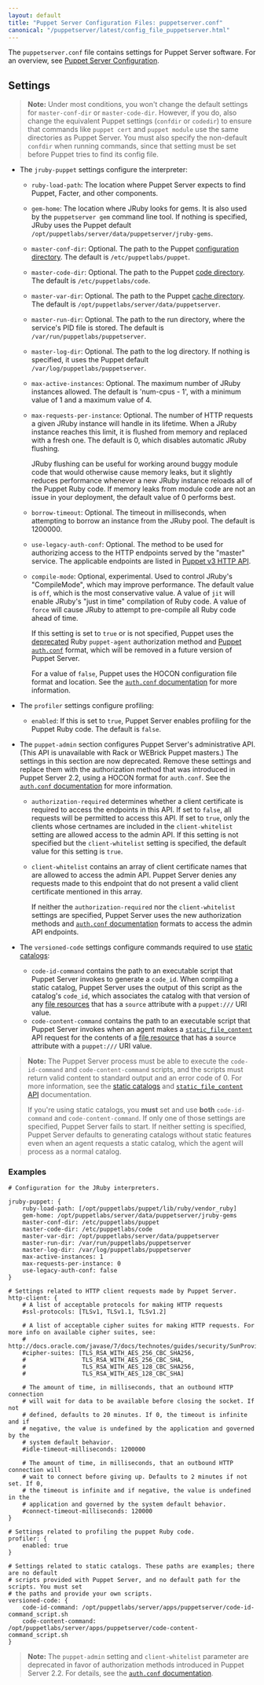 ```yaml
---
layout: default
title: "Puppet Server Configuration Files: puppetserver.conf"
canonical: "/puppetserver/latest/config_file_puppetserver.html"
---
```


[configuration directory]: /puppet/latest/reference/dirs_confdir.html
[code directory]: /puppet/latest/reference/dirs_codedir.html
[cache directory]: /puppet/latest/reference/dirs_vardir.html
[`auth.conf` documentation]: ./config_file_auth.html
[deprecated]: ./deprecated_features.html
[static catalogs]: /puppet/latest/reference/static_catalogs.html
[file resource]: /puppet/latest/reference/type.html#file
[`static_file_content`]: ./puppet-api/v3/static_file_content.html

The `puppetserver.conf` file contains settings for Puppet Server software. For an overview, see [Puppet Server Configuration](./configuration.html).

## Settings

> **Note:** Under most conditions, you won't change the default settings for `master-conf-dir` or `master-code-dir`. However, if you do, also change the equivalent Puppet settings (`confdir` or `codedir`) to ensure that commands like `puppet cert` and `puppet module` use the same directories as Puppet Server. You must also specify the non-default `confdir` when running commands, since that setting must be set before Puppet tries to find its config file.

* The `jruby-puppet` settings configure the interpreter:
    * `ruby-load-path`: The location where Puppet Server expects to find Puppet, Facter, and other components.
    * `gem-home`: The location where JRuby looks for gems. It is also used by the `puppetserver gem` command line tool. If nothing is specified, JRuby uses the Puppet default `/opt/puppetlabs/server/data/puppetserver/jruby-gems`.
    * `master-conf-dir`: Optional. The path to the Puppet [configuration directory][]. The default is `/etc/puppetlabs/puppet`.
    * `master-code-dir`: Optional. The path to the Puppet [code directory][]. The default is `/etc/puppetlabs/code`.
    * `master-var-dir`: Optional. The path to the Puppet [cache directory][]. The default is `/opt/puppetlabs/server/data/puppetserver`.
    * `master-run-dir`: Optional. The path to the run directory, where the service's PID file is stored. The default is `/var/run/puppetlabs/puppetserver`.
    * `master-log-dir`: Optional. The path to the log directory. If nothing is specified, it uses the Puppet default `/var/log/puppetlabs/puppetserver`.
    * `max-active-instances`: Optional. The maximum number of JRuby instances allowed. The default is 'num-cpus - 1', with a minimum value of 1 and a maximum value of 4.
    * `max-requests-per-instance`: Optional. The number of HTTP requests a given JRuby instance will handle in its lifetime. When a JRuby instance reaches this limit, it is flushed from memory and replaced with a fresh one. The default is 0, which disables automatic JRuby flushing.

        JRuby flushing can be useful for working around buggy module code that would otherwise cause memory leaks, but it slightly reduces performance whenever a new JRuby instance reloads all of the Puppet Ruby code. If memory leaks from module code are not an issue in your deployment, the default value of 0 performs best.
    * `borrow-timeout`: Optional. The timeout in milliseconds, when attempting to borrow an instance from the JRuby pool. The default is 1200000.
    * `use-legacy-auth-conf`: Optional. The method to be used for authorizing access to the HTTP endpoints served by the "master" service. The applicable endpoints are listed in [Puppet v3 HTTP API](/puppet/latest/reference/http_api/http_api_index.html#puppet-v3-http-api).
    * `compile-mode`: Optional, experimental.  Used to control JRuby's "CompileMode", which may improve performance.  The default value is `off`, which is the most conservative value.  A value of `jit` will enable JRuby's "just in time" compilation of Ruby code.  A value of `force` will cause JRuby to attempt to pre-compile all Ruby code ahead of time.

        If this setting is set to `true` or is not specified, Puppet uses the [deprecated][] Ruby `puppet-agent` authorization method and [Puppet `auth.conf`][`auth.conf` documentation] format, which will be removed in a future version of Puppet Server.

        For a value of `false`, Puppet uses the HOCON configuration file format and location. See the [`auth.conf` documentation](./config_file_auth.html) for more information.
* The `profiler` settings configure profiling:
    * `enabled`: If this is set to `true`, Puppet Server enables profiling for the Puppet Ruby code. The default is `false`.
* The `puppet-admin` section configures Puppet Server's administrative API. (This API is unavailable with Rack or WEBrick Puppet masters.) The settings in this section are now deprecated. Remove these settings and replace them with the authorization method that was introduced in Puppet Server 2.2, using a HOCON format for `auth.conf`. See the [`auth.conf` documentation][] for more information.
    * `authorization-required` determines whether a client certificate is required to access the endpoints in this API. If set to `false`, all requests will be permitted to access this API. If set to `true`, only the clients whose certnames are included in the `client-whitelist` setting are allowed access to the admin API. If this setting is not specified but the `client-whitelist` setting is specified, the default value for this setting is `true`.
    * `client-whitelist` contains an array of client certificate names that are allowed to access the admin API. Puppet Server denies any requests made to this endpoint that do not present a valid client certificate mentioned in this array.

        If neither the `authorization-required` nor the `client-whitelist` settings are specified, Puppet Server uses the new authorization methods and [`auth.conf` documentation][] formats to access the admin API endpoints.

* The `versioned-code` settings configure commands required to use [static catalogs][]:
    * `code-id-command` contains the path to an executable script that Puppet Server invokes to generate a `code_id`. When compiling a static catalog, Puppet Server uses the output of this script as the catalog's `code_id`, which associates the catalog with that version of any [file resources][file resource] that has a `source` attribute with a `puppet:///` URI value.
    * `code-content-command` contains the path to an executable script that Puppet Server invokes when an agent makes a [`static_file_content`][] API request for the contents of a [file resource][] that has a `source` attribute with a `puppet:///` URI value.

> **Note:** The Puppet Server process must be able to execute the `code-id-command` and `code-content-command` scripts, and the scripts must return valid content to standard output and an error code of 0. For more information, see the [static catalogs][] and [`static_file_content` API][`static_file_content`] documentation.
>
> If you're using static catalogs, you **must** set and use **both** `code-id-command` and `code-content-command`. If only one of those settings are specified, Puppet Server fails to start. If neither setting is specified, Puppet Server defaults to generating catalogs without static features even when an agent requests a static catalog, which the agent will process as a normal catalog.

### Examples

``` hocon
# Configuration for the JRuby interpreters.

jruby-puppet: {
    ruby-load-path: [/opt/puppetlabs/puppet/lib/ruby/vendor_ruby]
    gem-home: /opt/puppetlabs/server/data/puppetserver/jruby-gems
    master-conf-dir: /etc/puppetlabs/puppet
    master-code-dir: /etc/puppetlabs/code
    master-var-dir: /opt/puppetlabs/server/data/puppetserver
    master-run-dir: /var/run/puppetlabs/puppetserver
    master-log-dir: /var/log/puppetlabs/puppetserver
    max-active-instances: 1
    max-requests-per-instance: 0
    use-legacy-auth-conf: false
}

# Settings related to HTTP client requests made by Puppet Server.
http-client: {
    # A list of acceptable protocols for making HTTP requests
    #ssl-protocols: [TLSv1, TLSv1.1, TLSv1.2]

    # A list of acceptable cipher suites for making HTTP requests. For more info on available cipher suites, see:
    # http://docs.oracle.com/javase/7/docs/technotes/guides/security/SunProviders.html#SunJSSEProvider
    #cipher-suites: [TLS_RSA_WITH_AES_256_CBC_SHA256,
    #                TLS_RSA_WITH_AES_256_CBC_SHA,
    #                TLS_RSA_WITH_AES_128_CBC_SHA256,
    #                TLS_RSA_WITH_AES_128_CBC_SHA]

    # The amount of time, in milliseconds, that an outbound HTTP connection
    # will wait for data to be available before closing the socket. If not
    # defined, defaults to 20 minutes. If 0, the timeout is infinite and if
    # negative, the value is undefined by the application and governed by the
    # system default behavior.
    #idle-timeout-milliseconds: 1200000

    # The amount of time, in milliseconds, that an outbound HTTP connection will
    # wait to connect before giving up. Defaults to 2 minutes if not set. If 0,
    # the timeout is infinite and if negative, the value is undefined in the
    # application and governed by the system default behavior.
    #connect-timeout-milliseconds: 120000
}

# Settings related to profiling the puppet Ruby code.
profiler: {
    enabled: true
}

# Settings related to static catalogs. These paths are examples; there are no default
# scripts provided with Puppet Server, and no default path for the scripts. You must set
# the paths and provide your own scripts.
versioned-code: {
    code-id-command: /opt/puppetlabs/server/apps/puppetserver/code-id-command_script.sh
    code-content-command: /opt/puppetlabs/server/apps/puppetserver/code-content-command_script.sh
}
```

> **Note:** The `puppet-admin` setting and `client-whitelist` parameter are deprecated in favor of authorization methods introduced in Puppet Server 2.2. For details, see the [`auth.conf` documentation][].
